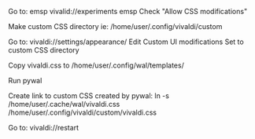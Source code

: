 Go to:
emsp vivalid://experiments
emsp Check "Allow CSS modifications"

Make custom CSS directory
  ie: /home/user/.config/vivaldi/custom

Go to:
  vivaldi://settings/appearance/
  Edit Custom UI modifications
    Set to custom CSS directory

Copy vivaldi.css to /home/user/.config/wal/templates/

Run pywal

Create link to custom CSS created by pywal:
  ln -s /home/user/.cache/wal/vivaldi.css /home/user/.config/vivaldi/custom/vivaldi.css

Go to:
  vivaldi://restart
